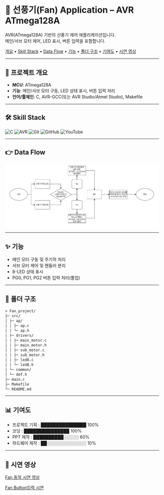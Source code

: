 # 🧊 선풍기(Fan) Application – AVR ATmega128A

AVR(ATmega128A) 기반의 선풍기 제어 애플리케이션입니다.  
메인/서브 모터 제어, LED 표시, 버튼 입력을 포함합니다.

<p align="left">
  <a href="#-프로젝트-개요">개요</a> •
  <a href="#-skill-stack">Skill Stack</a> •
  <a href="#-data-flow">Data Flow</a> •
  <a href="#-기능">기능</a> •
  <a href="#-폴더-구조">폴더 구조</a> •
  <a href="#-기여도">기여도</a> •
  <a href="#-시연-영상">시연 영상</a>
</p>

---

## 📌 프로젝트 개요
- **MCU**: ATmega128A  
- **기능**: 메인/서브 모터 구동, LED 상태 표시, 버튼 입력 처리  
- **언어/툴체인**: C, AVR-GCC(또는 AVR Studio/Atmel Studio), Makefile

---

## 🛠 Skill Stack

![C](https://img.shields.io/badge/C-00599C?style=flat&logo=c&logoColor=white)
![AVR](https://img.shields.io/badge/AVR-EE1F26?style=flat&logo=arduino&logoColor=white)
![Git](https://img.shields.io/badge/Git-F05032?style=flat&logo=git&logoColor=white)
![GitHub](https://img.shields.io/badge/GitHub-181717?style=flat&logo=github&logoColor=white)
![YouTube](https://img.shields.io/badge/YouTube-FF0000?style=flat&logo=youtube&logoColor=white)


---

## 👉 Data Flow
![데이터 플로우도](docs/dataflow.png)


---

## ✨ 기능
- 메인 모터 구동 및 주기적 처리
- 서브 모터 제어 및 핸들러 분리
- 8-LED 상태 표시
- PG0, PG1, PG2 버튼 입력 처리(풀업)

---

## 📁 폴더 구조
```
> Fan_project/
├─ src/
│ ├─ ap/
│ │ ├─ ap.c
│ │ └─ ap.h
│ ├─ drivers/
│ │ ├─ main_motor.c
│ │ ├─ main_motor.h
│ │ ├─ sub_motor.c
│ │ ├─ sub_motor.h
│ │ ├─ led8.c
│ │ └─ led8.h
│ └─ common/
│ └─ def.h
├─ main.c
├─ Makefile
└─ README.md
```

---


## 📊 기여도


- 프로젝트 기획  : ███████████████ 100%
- 코딩         : ███████████████ 100%
- PPT 제작     : ██████████░░░░░ 60%
- 하드웨어 제작  : ██░░░░░░░░░░░░░ 10%

---

## 🎥 시연 영상
[Fan 동작 시연 영상](https://youtube.com/shorts/1hI5zOKwSYM?si=YDrBZZp4fr1kNrV7)

[Fan Button입력 시연](https://youtube.com/shorts/zhNqf4abCzI?si=6mGe7o1zvqryWyl2)


